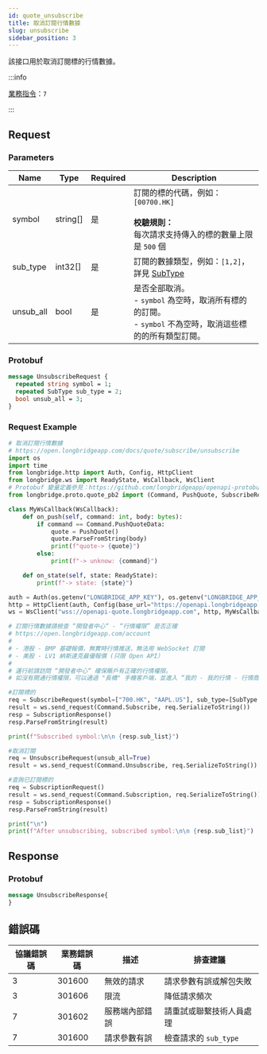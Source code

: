 ```yaml
---
id: quote_unsubscribe
title: 取消訂閱行情數據
slug: unsubscribe
sidebar_position: 3
---
```


該接口用於取消訂閱標的行情數據。

:::info

[業務指令](../../socket/protocol/request)：`7`

:::

## Request

### Parameters

| Name      | Type     | Required | Description                                                                                                          |
| --------- | -------- | -------- | -------------------------------------------------------------------------------------------------------------------- |
| symbol    | string[] | 是       | 訂閱的標的代碼，例如：`[00700.HK]` <br /><br />**校驗規則：**<br />每次請求支持傳入的標的數量上限是 `500` 個         |
| sub_type  | int32[]  | 是       | 訂閱的數據類型，例如：`[1,2]`，詳見 [SubType](../objects#subtype---訂閱數據的類型)                                   |
| unsub_all | bool     | 是       | 是否全部取消。 <br />- `symbol` 為空時，取消所有標的的訂閱。 <br />- `symbol` 不為空時，取消這些標的的所有類型訂閱。 |

### Protobuf

```protobuf
message UnsubscribeRequest {
  repeated string symbol = 1;
  repeated SubType sub_type = 2;
  bool unsub_all = 3;
}
```

### Request Example

```python
# 取消訂閱行情數據
# https://open.longbridgeapp.com/docs/quote/subscribe/unsubscribe
import os
import time
from longbridge.http import Auth, Config, HttpClient
from longbridge.ws import ReadyState, WsCallback, WsClient
# Protobuf 變量定義參見：https://github.com/longbridgeapp/openapi-protobufs/blob/main/quote/api.proto
from longbridge.proto.quote_pb2 import (Command, PushQuote, SubscribeRequest, SubscriptionResponse, SubType, SubscriptionRequest, UnsubscribeRequest, UnsubscribeResponse)

class MyWsCallback(WsCallback):
    def on_push(self, command: int, body: bytes):
        if command == Command.PushQuoteData:
            quote = PushQuote()
            quote.ParseFromString(body)
            print(f"quote-> {quote}")
        else:
            print(f"-> unknow: {command}")

    def on_state(self, state: ReadyState):
        print(f"-> state: {state}")

auth = Auth(os.getenv("LONGBRIDGE_APP_KEY"), os.getenv("LONGBRIDGE_APP_SECRET"), access_token=os.getenv("LONGBRIDGE_ACCESS_TOKEN"))
http = HttpClient(auth, Config(base_url="https://openapi.longbridgeapp.com"))
ws = WsClient("wss://openapi-quote.longbridgeapp.com", http, MyWsCallback())

# 訂閱行情數據請檢查 “開發者中心“ - “行情權限” 是否正確
# https://open.longbridgeapp.com/account
#
# - 港股 - BMP 基礎報價，無實時行情推送，無法用 WebSocket 訂閱
# - 美股 - LV1 納斯達克最優報價 (只限 Open API）
#
# 運行前請訪問 “開發者中心“ 確保賬戶有正確的行情權限。
# 如沒有開通行情權限，可以通過 "長橋" 手機客戶端，並進入 “我的 - 我的行情 - 行情商城“ 購買開通行情權限。

#訂閱標的
req = SubscribeRequest(symbol=["700.HK", "AAPL.US"], sub_type=[SubType.QUOTE], is_first_push=False)
result = ws.send_request(Command.Subscribe, req.SerializeToString())
resp = SubscriptionResponse()
resp.ParseFromString(result)

print(f"Subscribed symbol:\n\n {resp.sub_list}")

#取消訂閱
req = UnsubscribeRequest(unsub_all=True)
result = ws.send_request(Command.Unsubscribe, req.SerializeToString())

#查詢已訂閱標的
req = SubscriptionRequest()
result = ws.send_request(Command.Subscription, req.SerializeToString())
resp = SubscriptionResponse()
resp.ParseFromString(result)

print("\n")
print(f"After unsubscribing, subscribed symbol:\n\n {resp.sub_list}")
```

## Response

### Protobuf

```protobuf
message UnsubscribeResponse{
}
```

## 錯誤碼

| 協議錯誤碼 | 業務錯誤碼 | 描述           | 排查建議                 |
| ---------- | ---------- | -------------- | ------------------------ |
| 3          | 301600     | 無效的請求     | 請求參數有誤或解包失敗   |
| 3          | 301606     | 限流           | 降低請求頻次             |
| 7          | 301602     | 服務端內部錯誤 | 請重試或聯繫技術人員處理 |
| 7          | 301600     | 請求參數有誤   | 檢查請求的 `sub_type`    |
